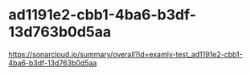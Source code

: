 # ad1191e2-cbb1-4ba6-b3df-13d763b0d5aa
https://sonarcloud.io/summary/overall?id=examly-test_ad1191e2-cbb1-4ba6-b3df-13d763b0d5aa
